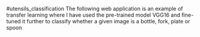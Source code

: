 #utensils_classification
The following web application is an example of transfer learning where I have used the pre-trained model VGG16 and fine-tuned it further to classify whether a given image is a bottle, fork, plate or spoon
